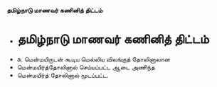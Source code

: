 **தமிழ்நாடு மாணவர் கணினித் திட்டம்**
- # தமிழ்நாடு மாணவர் கணினித் திட்டம்
- a. மென்மயிருடன் கூடிய மெல்லிய விலங்குத் தோலினாலான
- மென்மயிர்த்தோலினால் செய்யப்பட்ட ஆடை அணிந்த
- மென்மயிர்த் தோலினால் மூடப்பட்ட.

